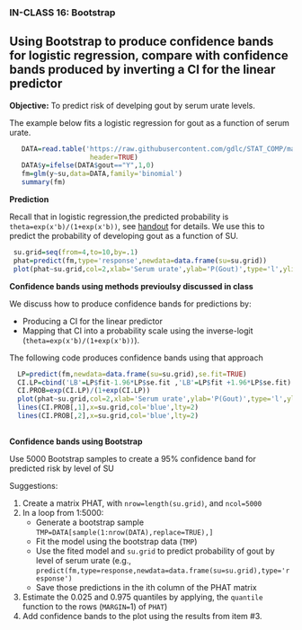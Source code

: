 ### IN-CLASS 16: Bootstrap

## Using Bootstrap to produce confidence bands for logistic regression, compare with confidence bands produced by inverting a CI for the linear predictor

**Objective:** To predict risk of develping gout by serum urate levels.

The example below fits a logistic regression for gout as a function of serum urate.

```R
   DATA=read.table('https://raw.githubusercontent.com/gdlc/STAT_COMP/master/DATA/goutData.txt',
                    header=TRUE)
   DATA$y=ifelse(DATA$gout=="Y",1,0)
   fm=glm(y~su,data=DATA,family='binomial')
   summary(fm) 
```

**Prediction**

Recall that in logistic regression,the predicted probability is `theta=exp(x'b)/(1+exp(x'b))`, see [handout](https://github.com/gdlc/STAT_COMP/blob/master/HANDOUTS/LogisticRegression.pdf) for details. We use this to predict the probability of developing gout as a function of SU. 

```r
 su.grid=seq(from=4,to=10,by=.1)
 phat=predict(fm,type='response',newdata=data.frame(su=su.grid))
 plot(phat~su.grid,col=2,xlab='Serum urate',ylab='P(Gout)',type='l',ylim=c(0,.5))
 ```

**Confidence bands using methods previoulsy discussed in class**

We discuss how to produce confidence bands for predictions by:

   - Producing a CI for the linear predictor
   - Mapping that CI into a probability scale using the inverse-logit (`theta=exp(x'b)/(1+exp(x'b))`).

The following code produces confidence bands using that approach

```r
  LP=predict(fm,newdata=data.frame(su=su.grid),se.fit=TRUE)
  CI.LP=cbind('LB'=LP$fit-1.96*LP$se.fit ,'LB'=LP$fit +1.96*LP$se.fit) 
  CI.PROB=exp(CI.LP)/(1+exp(CI.LP))
  plot(phat~su.grid,col=2,xlab='Serum urate',ylab='P(Gout)',type='l',ylim=c(0,.5))
  lines(CI.PROB[,1],x=su.grid,col='blue',lty=2)
  lines(CI.PROB[,2],x=su.grid,col='blue',lty=2)
  
```
   
   
**Confidence bands using Bootstrap**

Use 5000 Bootstrap samples to create a 95% confidence band for predicted risk by level of SU

Suggestions:

 1. Create a matrix PHAT, with `nrow=length(su.grid)`, and `ncol=5000`
 2. In a loop from 1:5000:
     - Generate a bootstrap sample `TMP=DATA[sample(1:nrow(DATA),replace=TRUE),]`
     - Fit the model using the bootstrap data (`TMP`)
     - Use the fited model and `su.grid` to predict probability of gout by level of serum urate (e.g., `predict(fm,type=response,newdata=data.frame(su=su.grid),type='response')`
     - Save those predictions in the ith column of the PHAT matrix
 3. Estimate the 0.025 and 0.975 quantiles by applying, the `quantile` function to the rows (`MARGIN=`1) of `PHAT`)
 4. Add confidence bands to the plot using the results from item #3.


